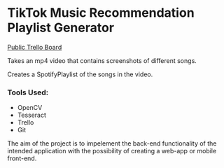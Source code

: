 # TikTok Music Recommendation Playlist Generator #

[Public Trello Board](https://trello.com/b/QOrGF8iI/tiktok-music-video-playlist-generator)

Takes an mp4 video that contains screenshots of different songs.

Creates a SpotifyPlaylist of the songs in the video.

### Tools Used: ###

* OpenCV
* Tesseract
* Trello
* Git

The aim of the project is to impelement the back-end functionality of the intended application with the possibility of creating a web-app or mobile front-end.
